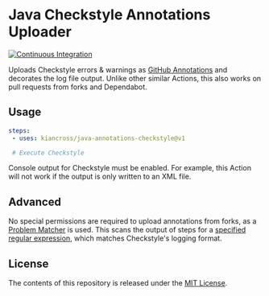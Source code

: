 # Java Checkstyle Annotations Uploader

[![Continuous Integration](https://github.com/kiancross/java-annotations-checkstyle/actions/workflows/continous-integration.yml/badge.svg?event=push)](https://github.com/kiancross/java-annotations-checkstyle/actions/workflows/continous-integration.yml)

Uploads Checkstyle errors & warnings as [GitHub Annotations](https://docs.github.com/en/rest/reference/checks#list-check-run-annotations)
and decorates the log file output. Unlike other similar Actions, this
also works on pull requests from forks and Dependabot.

## Usage

```yaml
steps:
 - uses: kiancross/java-annotations-checkstyle@v1

 # Execute Checkstyle
```

Console output for Checkstyle must be enabled. For example, this
Action will not work if the output is only written to an XML file.

## Advanced

No special permissions are required to upload annotations from
forks, as a [Problem Matcher](https://github.com/actions/toolkit/blob/master/docs/problem-matchers.md)
is used. This scans the output of steps for a [specified regular expression](https://github.com/kiancross/java-annotations-checkstyle/blob/master/problem-matcher.json),
which matches Checkstyle's logging format.

## License

The contents of this repository is released under the [MIT License](https://github.com/kiancross/java-annotations-checkstyle/blob/master/LICENSE).
